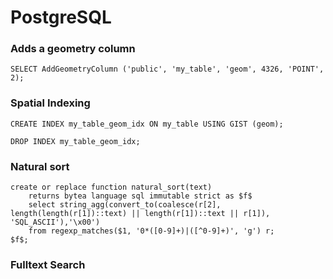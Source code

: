 # PostgreSQL

### Adds a geometry column

```shell
SELECT AddGeometryColumn ('public', 'my_table', 'geom', 4326, 'POINT', 2);
```

### Spatial Indexing

```shell
CREATE INDEX my_table_geom_idx ON my_table USING GIST (geom);

DROP INDEX my_table_geom_idx;
```

### Natural sort

```shell
create or replace function natural_sort(text)
    returns bytea language sql immutable strict as $f$
    select string_agg(convert_to(coalesce(r[2], length(length(r[1])::text) || length(r[1])::text || r[1]), 'SQL_ASCII'),'\x00')
    from regexp_matches($1, '0*([0-9]+)|([^0-9]+)', 'g') r;
$f$;
```

### Fulltext Search

